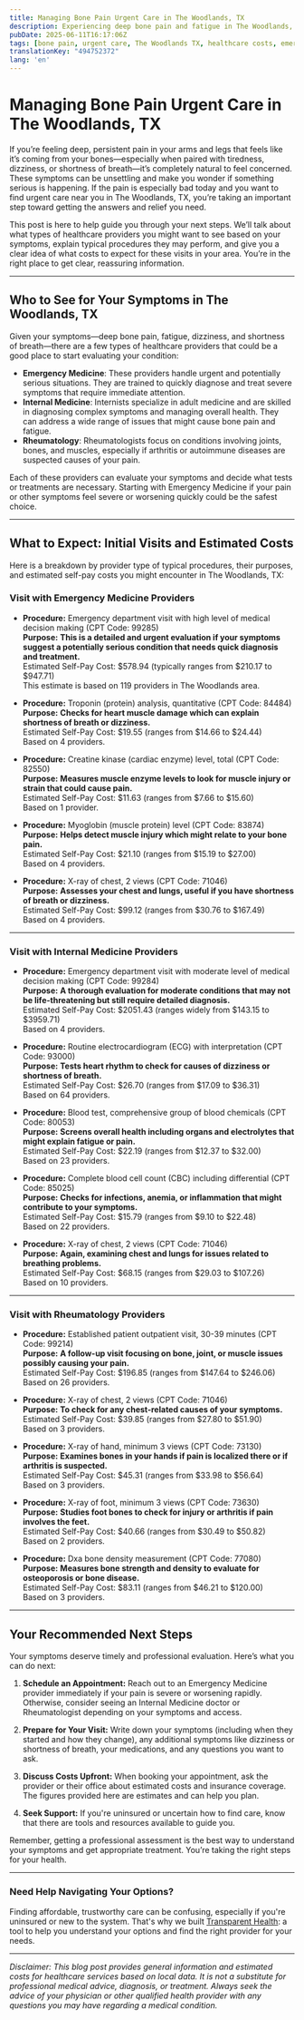 ```yaml
---
title: Managing Bone Pain Urgent Care in The Woodlands, TX  
description: Experiencing deep bone pain and fatigue in The Woodlands, TX? Learn who to see and what costs to expect for urgent care visits.  
pubDate: 2025-06-11T16:17:06Z
tags: [bone pain, urgent care, The Woodlands TX, healthcare costs, emergency care, internal medicine, rheumatology]
translationKey: "494752372"
lang: 'en'
---
```


# Managing Bone Pain Urgent Care in The Woodlands, TX

If you’re feeling deep, persistent pain in your arms and legs that feels like it’s coming from your bones—especially when paired with tiredness, dizziness, or shortness of breath—it’s completely natural to feel concerned. These symptoms can be unsettling and make you wonder if something serious is happening. If the pain is especially bad today and you want to find urgent care near you in The Woodlands, TX, you’re taking an important step toward getting the answers and relief you need.

This post is here to help guide you through your next steps. We’ll talk about what types of healthcare providers you might want to see based on your symptoms, explain typical procedures they may perform, and give you a clear idea of what costs to expect for these visits in your area. You’re in the right place to get clear, reassuring information.

---

## Who to See for Your Symptoms in The Woodlands, TX

Given your symptoms—deep bone pain, fatigue, dizziness, and shortness of breath—there are a few types of healthcare providers that could be a good place to start evaluating your condition:

- **Emergency Medicine**: These providers handle urgent and potentially serious situations. They are trained to quickly diagnose and treat severe symptoms that require immediate attention.
- **Internal Medicine**: Internists specialize in adult medicine and are skilled in diagnosing complex symptoms and managing overall health. They can address a wide range of issues that might cause bone pain and fatigue.
- **Rheumatology**: Rheumatologists focus on conditions involving joints, bones, and muscles, especially if arthritis or autoimmune diseases are suspected causes of your pain.

Each of these providers can evaluate your symptoms and decide what tests or treatments are necessary. Starting with Emergency Medicine if your pain or other symptoms feel severe or worsening quickly could be the safest choice.

---

## What to Expect: Initial Visits and Estimated Costs

Here is a breakdown by provider type of typical procedures, their purposes, and estimated self-pay costs you might encounter in The Woodlands, TX:

### Visit with Emergency Medicine Providers

- **Procedure:** Emergency department visit with high level of medical decision making (CPT Code: 99285)  
  **Purpose:** **This is a detailed and urgent evaluation if your symptoms suggest a potentially serious condition that needs quick diagnosis and treatment.**  
  Estimated Self-Pay Cost: $578.94 (typically ranges from $210.17 to $947.71)  
  This estimate is based on 119 providers in The Woodlands area.

- **Procedure:** Troponin (protein) analysis, quantitative (CPT Code: 84484)  
  **Purpose:** **Checks for heart muscle damage which can explain shortness of breath or dizziness.**  
  Estimated Self-Pay Cost: $19.55 (ranges from $14.66 to $24.44)  
  Based on 4 providers.

- **Procedure:** Creatine kinase (cardiac enzyme) level, total (CPT Code: 82550)  
  **Purpose:** **Measures muscle enzyme levels to look for muscle injury or strain that could cause pain.**  
  Estimated Self-Pay Cost: $11.63 (ranges from $7.66 to $15.60)  
  Based on 1 provider.

- **Procedure:** Myoglobin (muscle protein) level (CPT Code: 83874)  
  **Purpose:** **Helps detect muscle injury which might relate to your bone pain.**  
  Estimated Self-Pay Cost: $21.10 (ranges from $15.19 to $27.00)  
  Based on 4 providers.

- **Procedure:** X-ray of chest, 2 views (CPT Code: 71046)  
  **Purpose:** **Assesses your chest and lungs, useful if you have shortness of breath or dizziness.**  
  Estimated Self-Pay Cost: $99.12 (ranges from $30.76 to $167.49)  
  Based on 4 providers.

---

### Visit with Internal Medicine Providers

- **Procedure:** Emergency department visit with moderate level of medical decision making (CPT Code: 99284)  
  **Purpose:** **A thorough evaluation for moderate conditions that may not be life-threatening but still require detailed diagnosis.**  
  Estimated Self-Pay Cost: $2051.43 (ranges widely from $143.15 to $3959.71)  
  Based on 4 providers.

- **Procedure:** Routine electrocardiogram (ECG) with interpretation (CPT Code: 93000)  
  **Purpose:** **Tests heart rhythm to check for causes of dizziness or shortness of breath.**  
  Estimated Self-Pay Cost: $26.70 (ranges from $17.09 to $36.31)  
  Based on 64 providers.

- **Procedure:** Blood test, comprehensive group of blood chemicals (CPT Code: 80053)  
  **Purpose:** **Screens overall health including organs and electrolytes that might explain fatigue or pain.**  
  Estimated Self-Pay Cost: $22.19 (ranges from $12.37 to $32.00)  
  Based on 23 providers.

- **Procedure:** Complete blood cell count (CBC) including differential (CPT Code: 85025)  
  **Purpose:** **Checks for infections, anemia, or inflammation that might contribute to your symptoms.**  
  Estimated Self-Pay Cost: $15.79 (ranges from $9.10 to $22.48)  
  Based on 22 providers.

- **Procedure:** X-ray of chest, 2 views (CPT Code: 71046)  
  **Purpose:** **Again, examining chest and lungs for issues related to breathing problems.**  
  Estimated Self-Pay Cost: $68.15 (ranges from $29.03 to $107.26)  
  Based on 10 providers.

---

### Visit with Rheumatology Providers

- **Procedure:** Established patient outpatient visit, 30-39 minutes (CPT Code: 99214)  
  **Purpose:** **A follow-up visit focusing on bone, joint, or muscle issues possibly causing your pain.**  
  Estimated Self-Pay Cost: $196.85 (ranges from $147.64 to $246.06)  
  Based on 26 providers.

- **Procedure:** X-ray of chest, 2 views (CPT Code: 71046)  
  **Purpose:** **To check for any chest-related causes of your symptoms.**  
  Estimated Self-Pay Cost: $39.85 (ranges from $27.80 to $51.90)  
  Based on 3 providers.

- **Procedure:** X-ray of hand, minimum 3 views (CPT Code: 73130)  
  **Purpose:** **Examines bones in your hands if pain is localized there or if arthritis is suspected.**  
  Estimated Self-Pay Cost: $45.31 (ranges from $33.98 to $56.64)  
  Based on 3 providers.

- **Procedure:** X-ray of foot, minimum 3 views (CPT Code: 73630)  
  **Purpose:** **Studies foot bones to check for injury or arthritis if pain involves the feet.**  
  Estimated Self-Pay Cost: $40.66 (ranges from $30.49 to $50.82)  
  Based on 2 providers.

- **Procedure:** Dxa bone density measurement (CPT Code: 77080)  
  **Purpose:** **Measures bone strength and density to evaluate for osteoporosis or bone disease.**  
  Estimated Self-Pay Cost: $83.11 (ranges from $46.21 to $120.00)  
  Based on 3 providers.

---

## Your Recommended Next Steps

Your symptoms deserve timely and professional evaluation. Here’s what you can do next:

1. **Schedule an Appointment:** Reach out to an Emergency Medicine provider immediately if your pain is severe or worsening rapidly. Otherwise, consider seeing an Internal Medicine doctor or Rheumatologist depending on your symptoms and access.

2. **Prepare for Your Visit:** Write down your symptoms (including when they started and how they change), any additional symptoms like dizziness or shortness of breath, your medications, and any questions you want to ask.

3. **Discuss Costs Upfront:** When booking your appointment, ask the provider or their office about estimated costs and insurance coverage. The figures provided here are estimates and can help you plan.

4. **Seek Support:** If you're uninsured or uncertain how to find care, know that there are tools and resources available to guide you.

Remember, getting a professional assessment is the best way to understand your symptoms and get appropriate treatment. You’re taking the right steps for your health.

---

### Need Help Navigating Your Options?

Finding affordable, trustworthy care can be confusing, especially if you're uninsured or new to the system. That's why we built [Transparent Health](https://transparenthealth.ai): a tool to help you understand your options and find the right provider for your needs.

---

*Disclaimer: This blog post provides general information and estimated costs for healthcare services based on local data. It is not a substitute for professional medical advice, diagnosis, or treatment. Always seek the advice of your physician or other qualified health provider with any questions you may have regarding a medical condition.*